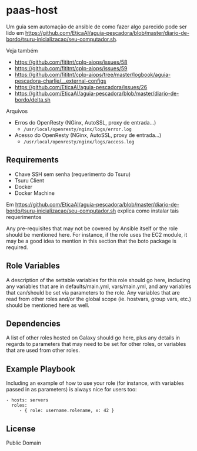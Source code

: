 paas-host
=========

Um guia sem automação de ansible de como fazer algo parecido pode ser lido em
<https://github.com/EticaAI/aguia-pescadora/blob/master/diario-de-bordo/tsuru-inicializacao/seu-computador.sh>.

Veja também

- https://github.com/fititnt/cplp-aiops/issues/58
- https://github.com/fititnt/cplp-aiops/issues/59
- https://github.com/fititnt/cplp-aiops/tree/master/logbook/aguia-pescadora-charlie/__external-configs
- https://github.com/EticaAI/aguia-pescadora/issues/26
- https://github.com/EticaAI/aguia-pescadora/blob/master/diario-de-bordo/delta.sh


Arquivos 

- Erros do OpenResty (NGinx, AutoSSL, proxy de entrada...)
    - `/usr/local/openresty/nginx/logs/error.log`
- Acesso do OpenResty (NGinx, AutoSSL, proxy de entrada...)
    - `/usr/local/openresty/nginx/logs/access.log`

Requirements
------------

- Chave SSH sem senha (requerimento do Tsuru)
- Tsuru Client
- Docker
- Docker Machine

Em <https://github.com/EticaAI/aguia-pescadora/blob/master/diario-de-bordo/tsuru-inicializacao/seu-computador.sh>
explica como instalar tais requerimentos

Any pre-requisites that may not be covered by Ansible itself or the role should be mentioned here. For instance, if the role uses the EC2 module, it may be a good idea to mention in this section that the boto package is required.

Role Variables
--------------

A description of the settable variables for this role should go here, including any variables that are in defaults/main.yml, vars/main.yml, and any variables that can/should be set via parameters to the role. Any variables that are read from other roles and/or the global scope (ie. hostvars, group vars, etc.) should be mentioned here as well.

Dependencies
------------

A list of other roles hosted on Galaxy should go here, plus any details in regards to parameters that may need to be set for other roles, or variables that are used from other roles.

Example Playbook
----------------

Including an example of how to use your role (for instance, with variables passed in as parameters) is always nice for users too:

    - hosts: servers
      roles:
         - { role: username.rolename, x: 42 }

License
-------

Public Domain
